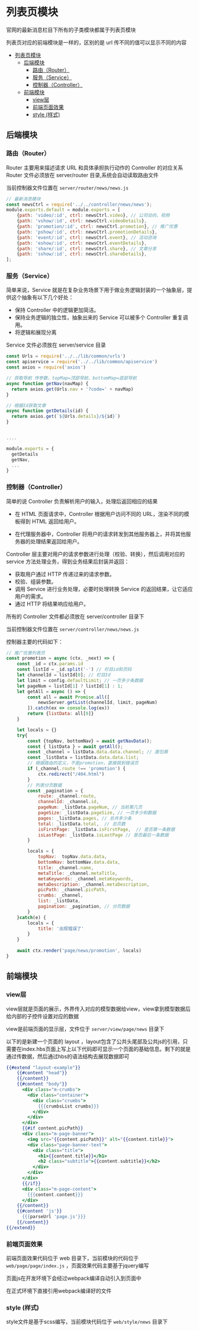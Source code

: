# 列表页模块

官网的最新消息栏目下所有的子类模块都属于列表页模块

列表页对应的前端模块是一样的，区别的是 url 传不同的值可以显示不同的内容

<!-- TOC -->

- [列表页模块](#列表页模块)
  - [后端模块](#后端模块)
    - [路由（Router）](#路由router)
    - [服务（Service）](#服务service)
    - [控制器（Controller）](#控制器controller)
  - [前端模块](#前端模块)
    - [view层](#view层)
    - [前端页面效果](#前端页面效果)
    - [style (样式)](#style-样式)

<!-- /TOC -->

## 后端模块

### 路由（Router）
Router 主要用来描述请求 URL 和具体承担执行动作的 Controller 的对应关系
Router 文件必须放在 server/router 目录,系统会自动读取路由文件

当前控制器文件位置在 `server/router/news/news.js`

```js
// 最新消息模块
const newsCtrl = require('../../controller/news/news');
module.exports.default = module.exports = [
    {path: 'video/:id', ctrl: newsCtrl.video}, // 公司动向、视频
    {path: 'vshow/:id', ctrl: newsCtrl.videoDetails},
    {path: 'promotion/:id', ctrl: newsCtrl.promotion}, // 推广优惠
    {path: 'pshow/:id', ctrl: newsCtrl.promotionDetails},
    {path: 'event/:id', ctrl: newsCtrl.event}, // 活动咨询
    {path: 'eshow/:id', ctrl: newsCtrl.eventDetails},
    {path: 'share/:id', ctrl: newsCtrl.share}, // 文章分享
    {path: 'sshow/:id', ctrl: newsCtrl.shareDetails},
];

```

### 服务（Service）
简单来说，Service 就是在复杂业务场景下用于做业务逻辑封装的一个抽象层，提供这个抽象有以下几个好处：

- 保持 Controller 中的逻辑更加简洁。
- 保持业务逻辑的独立性，抽象出来的 Service 可以被多个 Controller 重复调用。
- 将逻辑和展现分离

Service 文件必须放在 server/service 目录

```js
const Urls = require('../../lib/common/urls')
const apiservice = require('../../lib/common/apiservice')
const axios = require('axios')

// 获取导航 传参数，topMap=顶部导航、bottomMap=底部导航
async function getNav(navMap) {
  return axios.get(Urls.nav + '?code=' + navMap)
}

// 根据Id获取文章
async function getDetails(id) {
  return axios.get(`${Urls.details}/${id}`)
}


....

module.exports = {
  getDetails
  getNav,
  ...
}

```

### 控制器（Controller）

简单的说 Controller 负责解析用户的输入，处理后返回相应的结果

- 在 HTML 页面请求中，Controller 根据用户访问不同的 URL，渲染不同的模板得到 HTML 返回给用户。

- 在代理服务器中，Controller 将用户的请求转发到其他服务器上，并将其他服务器的处理结果返回给用户。

Controller 层主要对用户的请求参数进行处理（校验、转换），然后调用对应的 service 方法处理业务，得到业务结果后封装并返回：

- 获取用户通过 HTTP 传递过来的请求参数。
- 校验、组装参数。
- 调用 Service 进行业务处理，必要时处理转换 Service 的返回结果，让它适应用户的需求。
- 通过 HTTP 将结果响应给用户。

所有的 Controller 文件都必须放在 server/controller 目录下

当前控制器文件位置在 `server/controller/news/news.js`

控制器主要的代码如下：
```js
// 推广优惠列表页
const promotion = async (ctx, _next) => {
    const _id = ctx.params.id
    const listId = _id.split('-') // 栏目id和页码
    let channelId = listId[0]; // 栏目Id
    let limit = config.defaultLimit; // 一页多少条数据
    let pageNum = listId[1] ? listId[1] : 1;
    let getAll = async () => {
        const all = await Promise.all([
            newsServer.getList(channelId, limit, pageNum)
        ]).catch(ex => console.log(ex))
        return {listData: all[0]}
    }

    let locals = {}
    try{
        const {topNav, bottomNav} = await getNavData();
        const { listData } = await getAll();
        const _channel = listData.data.data.channel; // 面包屑
        const _listData = listData.data.data.list;
        // 根据路由的定义，不是promotion，直接跳到错误页
        if (_channel.route !== 'promotion') {
            ctx.redirect("/404.html")
        }
        // 列表分页数据
        const _pagination = {
            route: _channel.route,
            channelId: _channel.id,
            pageNum: _listData.pageNum, // 当前第几页
            pageSize: _listData.pageSize, // 一页多少和数据
            pages: _listData.pages, // 总共多少条
            total: _listData.total,  // 总页数
            isFirstPage: _listData.isFirstPage,  // 是否第一条数据
            isLastPage: _listData.isLastPage // 是否最后一条数据
        }

        locals = {
            topNav:  topNav.data.data,
            bottomNav: bottomNav.data.data,
            title: _channel.name,
            metaTitle: _channel.metaTitle,
            metaKeywords: _channel.metaKeywords,
            metaDescription: _channel.metaDescription,
            picPath: _channel.picPath,
            crumbs: _channel,
            list: _listData,
            pagination: _pagination, // 分页数据
        }
    }catch(e) {
        locals = {
            title: '出现错误了'
        }
    }
    
    await ctx.render('page/news/promotion', locals)
}

```

## 前端模块

### view层

view层就是页面的展示，外界传入对应的模型数据给view，view拿到模型数据后给内部的子控件设置对应的数据

view是前端页面的显示层，文件位于 `server/view/page/news` 目录下

以下的是新建一个页面的 layout ，layout包含了公共头尾部及公共js的引用，只需要在index.hbs页面上写上以下代码即可显示一个页面的基础信息。剩下的就是通过传数据，然后通过hbs的语法结构去展现数据即可

```hbs
{{#extend "layout-example"}}
    {{#content "head"}}
    {{/content}}
    {{#content "body"}}
      <div class="m-crumbs">
        <div class="container">
          <div class="crumbs">
            {{{crumbsList crumbs}}}
          </div>
        </div>
      </div>
      {{#if content.picPath}}
      <div class="m-page-banner">
        <img src="{{content.picPath}}" alt="{{content.title}}">
        <div class="page-banner-text">
          <div class="title">
            <h1>{{content.title}}</h1>
            <h2 class="subtitle">{{content.subtitle}}</h2>
          </div>
        </div>
      </div>
      {{/if}}
      <div class="m-page-content">
        {{{content.content}}}
      </div>
    {{/content}}
    {{#content 'js'}}
      {{{parseUrl 'page.js'}}}
    {{/content}}
{{/extend}}

```

### 前端页面效果
前端页面效果代码位于 web  目录下，当前模块的代码位于`web/page/page/index.js` ，页面效果代码主要基于jquery编写


页面js在开发环境下会经过webpack编译自动引入到页面中

在正式环境下直接引用webpack编译好的文件

### style (样式)
style文件是基于scss编写，当前模块代码位于 `web/style/news` 目录下
